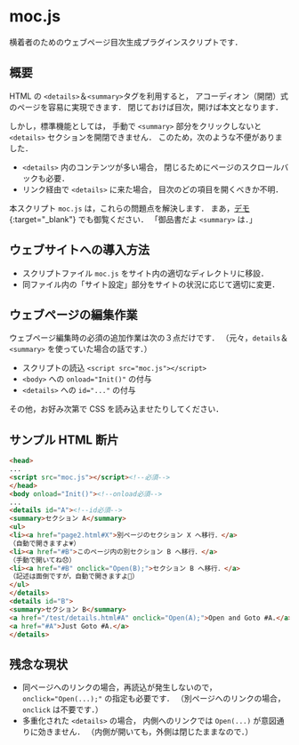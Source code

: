 # moc.js
横着者のためのウェブページ目次生成プラグインスクリプトです．

## 概要
HTML の `<details>`＆`<summary>`タグを利用すると，
アコーディオン（開閉）式のページを容易に実現できます．
閉じておけば目次，開けば本文となります．

しかし，標準機能としては，
手動で `<summary>` 部分をクリックしないと
`<details>` セクションを開閉できません．
このため，次のような不便がありました．

- `<details>` 内のコンテンツが多い場合，
閉じるためにページのスクロールバックも必要．
- リンク経由で `<details>` に来た場合，
目次のどの項目を開くべきか不明．

本スクリプト `moc.js` は，これらの問題点を解決します．
まあ，[デモ](https://www.kushiro-ct.ac.jp/yanagawa/moc-js/demo/index.html){:target="_blank"} でも御覧ください．
「御品書だよ `<summary>` は．」

## ウェブサイトへの導入方法
- スクリプトファイル `moc.js` をサイト内の適切なディレクトリに移設．
- 同ファイル内の「サイト設定」部分をサイトの状況に応じて適切に変更．

## ウェブページの編集作業
ウェブページ編集時の必須の追加作業は次の３点だけです．
（元々，`details`＆`<summary>` を使っていた場合の話です．）

- スクリプトの読込 `<script src="moc.js"></script>`
- `<body>` への `onload="Init()"` の付与
- `<details>` への `id="..."` の付与

その他，お好み次第で CSS を読み込ませたりしてください．

## サンプル HTML 断片
```html
<head>
...
<script src="moc.js"></script><!--必須-->
</head>
<body onload="Init()"><!--onload必須-->
...
<details id="A"><!--id必須-->
<summary>セクション A</summary>
<ul>
<li><a href="page2.html#X">別ページのセクション X へ移行．</a>
（自動で開きますよ💗）
<li><a href="#B">このページ内の別セクション B へ移行．</a>
（手動で開いてね😞）
<li><a href="#B" onclick="Open(B);">セクション B へ移行．</a>
（記述は面倒ですが，自動で開きますよ💩）
</ul>
</details>
<details id="B">
<summary>セクション B</summary>
<a href="/test/details.html#A" onclick="Open(A);">Open and Goto #A.</a>
<a href="#A">Just Goto #A.</a>
</details>
```

## 残念な現状
- 同ページへのリンクの場合，再読込が発生しないので，
`onclick="Open(...);"` の指定も必要です．
（別ページへのリンクの場合，`onclick` は不要です．）
- 多重化された `<details>` の場合，
内側へのリンクでは `Open(...)` が意図通りに効きません．
（内側が開いても，外側は閉じたままなので．）

